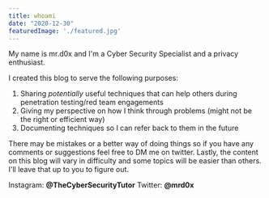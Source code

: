 ```yaml
---
title: whoami
date: "2020-12-30"
featuredImage: './featured.jpg'
---
```


My name is mr.d0x and I'm a Cyber Security Specialist and a privacy enthusiast.<!-- end --> 

I created this blog to serve the following purposes:

1.  Sharing <i>potentially</i> useful techniques that can help others during penetration testing/red team engagements
2.  Giving my perspective on how I think through problems (might not be the right or efficient way)
3.  Documenting techniques so I can refer back to them in the future

There may be mistakes or a better way of doing things so if you have any comments or suggestions feel free to DM me on twitter. Lastly, the content on this blog will vary in difficulty and some topics will be easier than others. I'll leave that up to you to figure out.

Instagram: <b>@TheCyberSecurityTutor</b>
Twitter: <b>@mrd0x</b>